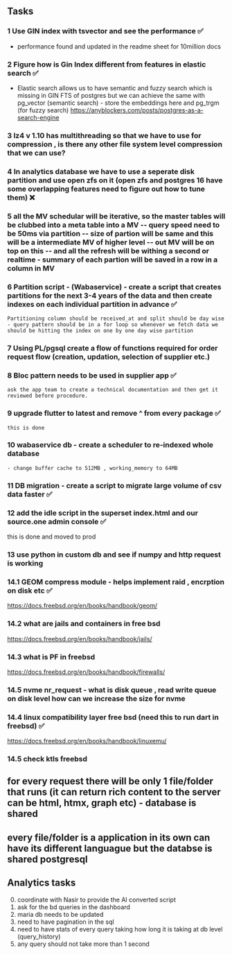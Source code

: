 ## Tasks

### 1 Use GIN index with tsvector and see the performance ✅
 - performance found and updated in the readme sheet for 10million docs

### 2 Figure how is Gin Index different from features in elastic search ✅
 - Elastic search allows us to have semantic and fuzzy search which is missing in GIN FTS of postgres but we can achieve the same with pg_vector (semantic search) - store the embeddings here and pg_trgm (for fuzzy search) https://anyblockers.com/posts/postgres-as-a-search-engine
  

### 3 lz4 v 1.10 has multithreading so that we have to use for compression , is there any other file system level compression that we can use?

### 4 In analytics database we have to use a seperate disk partition and use open zfs on it (open zfs and postgres 16 have some overlapping features need to figure out how to tune them) ❌

### 5 all the MV schedular will be iterative, so the master tables will be clubbed into a meta table into a MV  -- query speed need to be 50ms via partition -- size of partion will be same and this will be a intermediate MV of higher level -- out MV will be on top on this -- and all the refresh will be withing a second or realtime - summary of each partion will be saved in a row  in a column in MV

### 6 Partition script - (Wabaservice) - create a script that creates partitions for the next 3-4 years of the data and then create indexes on each individual partition in advance ✅
    Partitioning column should be received_at and split should be day wise - query pattern should be in a for loop so whenever we fetch data we should be hitting the index on one by one day wise partition 

### 7 Using PL/pgsql create a flow of functions required for order request flow (creation, updation, selection of supplier etc.)

### 8 Bloc pattern needs to be used in supplier app ✅
    ask the app team to create a technical documentation and then get it reviewed before procedure.

### 9 upgrade flutter to  latest and remove ^ from every package ✅
    this is done

### 10 wabaservice db - create a scheduler to re-indexed whole database 
    - change buffer cache to 512MB , working_memory to 64MB

### 11 DB migration - create a script to migrate large volume of csv data faster ✅

### 12 add the idle script in the superset index.html and our source.one admin console  ✅
this is done and moved to prod

### 13 use python in custom db and see if numpy and http request is working

### 14.1 GEOM compress module - helps implement raid , encrption on disk etc ✅
https://docs.freebsd.org/en/books/handbook/geom/

### 14.2 what are jails and containers in free bsd 
https://docs.freebsd.org/en/books/handbook/jails/

### 14.3 what is PF in freebsd 
https://docs.freebsd.org/en/books/handbook/firewalls/

### 14.5 nvme nr_request - what is disk queue , read write queue on disk level how can we increase the size for nvme

### 14.4 linux compatibility layer free bsd (need this to run dart in freebsd)  ✅ 
https://docs.freebsd.org/en/books/handbook/linuxemu/

### 14.5 check ktls freebsd

## for every request there will be only 1 file/folder that runs (it can return rich content to the server can be html, htmx, graph etc) - database is shared
## every file/folder is a application in its own can have its different languague but the databse is shared postgresql

## Analytics tasks
0. coordinate with Nasir to provide the AI converted script 
1. ask for the bd queries in the dashboard 
2. maria db needs to be updated
3. need to have pagination in the sql
4. need to have stats of every query taking how long it is taking at db level (query_history)
5. any query should not take more than 1 second

